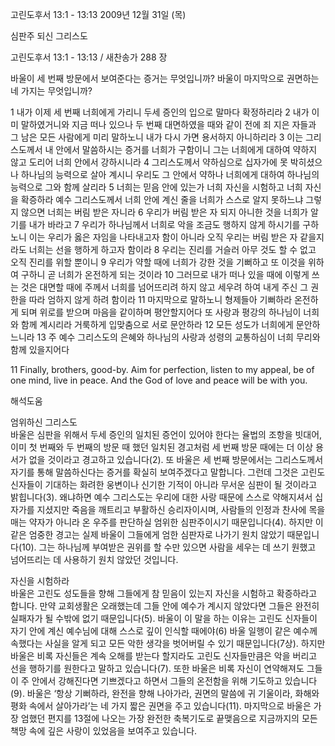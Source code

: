 고린도후서 13:1 - 13:13 
2009년 12월 31일 (목)

심판주 되신 그리스도



고린도후서 13:1 - 13:13 / 새찬송가 288 장


바울이 세 번째 방문에서 보여준다는 증거는 무엇입니까? 
바울이 마지막으로 권면하는 네 가지는 무엇입니까?  

1 내가 이제 세 번째 너희에게 가리니 두세 증인의 입으로 말마다 확정하리라 2 내가 이미 말하였거니와 지금 떠나 있으나 두 번째 대면하였을 때와 같이 전에 죄 지은 자들과 그 남은 모든 사람에게 미리 말하노니 내가 다시 가면 용서하지 아니하리라 3 이는 그리스도께서 내 안에서 말씀하시는 증거를 너희가 구함이니 그는 너희에게 대하여 약하지 않고 도리어 너희 안에서 강하시니라 4 그리스도께서 약하심으로 십자가에 못 박히셨으나 하나님의 능력으로 살아 계시니 우리도 그 안에서 약하나 너희에게 대하여 하나님의 능력으로 그와 함께 살리라 5 너희는 믿음 안에 있는가 너희 자신을 시험하고 너희 자신을 확증하라 예수 그리스도께서 너희 안에 계신 줄을 너희가 스스로 알지 못하느냐 그렇지 않으면 너희는 버림 받은 자니라 6 우리가 버림 받은 자 되지 아니한 것을 너희가 알기를 내가 바라고 7 우리가 하나님께서 너희로 악을 조금도 행하지 않게 하시기를 구하노니 이는 우리가 옳은 자임을 나타내고자 함이 아니라 오직 우리는 버림 받은 자 같을지라도 너희는 선을 행하게 하고자 함이라 8 우리는 진리를 거슬러 아무 것도 할 수 없고 오직 진리를 위할 뿐이니 9 우리가 약할 때에 너희가 강한 것을 기뻐하고 또 이것을 위하여 구하니 곧 너희가 온전하게 되는 것이라 10 그러므로 내가 떠나 있을 때에 이렇게 쓰는 것은 대면할 때에 주께서 너희를 넘어뜨리려 하지 않고 세우려 하여 내게 주신 그 권한을 따라 엄하지 않게 하려 함이라 11 마지막으로 말하노니 형제들아 기뻐하라 온전하게 되며 위로를 받으며 마음을 같이하며 평안할지어다 또 사랑과 평강의 하나님이 너희와 함께 계시리라 거룩하게 입맞춤으로 서로 문안하라  12 모든 성도가 너희에게 문안하느니라 13 주 예수 그리스도의 은혜와 하나님의 사랑과 성령의 교통하심이 너희 무리와 함께 있을지어다   

11 Finally, brothers, good-by. Aim for perfection, listen to my appeal, be of one mind, live in peace. And the God of love and peace will be with you.

해석도움





엄위하신 그리스도  
바울은 심판을 위해서 두세 증인의 일치된 증언이 있어야 한다는 율법의 조항을 빗대어, 이미 첫 번째와 두 번째의 방문 때 했던 일치된 경고처럼 세 번째 방문 때에는 더 이상 용서가 없을 것이라고 경고하고 있습니다(2). 또 바울은 세 번째 방문에서는 그리스도께서 자기를 통해 말씀하신다는 증거를 확실히 보여주겠다고 말합니다. 그런데 그것은 고린도 신자들이 기대하는 화려한 웅변이나 신기한 기적이 아니라 무서운 심판이 될 것이라고 밝힙니다(3). 왜냐하면 예수 그리스도는 우리에 대한 사랑 때문에 스스로 약해지셔서 십자가를 지셨지만 죽음을 깨트리고 부활하신 승리자이시며, 사람들의 인정과 찬사에 목을 매는 약자가 아니라 온 우주를 판단하실 엄위한 심판주이시기 때문입니다(4). 하지만 이 같은 엄중한 경고는 실제 바울이 그들에게 엄한 심판자로 나가기 원치 않았기 때문입니다(10). 그는 하나님께 부여받은 권위를 할 수만 있으면 사람을 세우는 데 쓰기 원했고 넘어뜨리는 데 사용하기 원치 않았던 것입니다.    

자신을 시험하라  
바울은 고린도 성도들을 향해 그들에게 참 믿음이 있는지 자신을 시험하고 확증하라고 합니다. 만약 교회생활은 오래했는데 그들 안에 예수가 계시지 않았다면 그들은 완전히 실패자가 될 수밖에 없기 때문입니다(5). 바울이 이 말을 하는 이유는 고린도 신자들이 자기 안에 계신 예수님에 대해 스스로 깊이 인식할 때에야(6) 바울 일행이 같은 예수께 속했다는 사실을 알게 되고 모든 악한 생각을 벗어버릴 수 있기 때문입니다(7상). 하지만 바울은 비록 자신들은 계속 오해를 받는다 할지라도 고린도 신자들만큼은 악을 버리고 선을 행하기를 원한다고 말하고 있습니다(7). 또한 바울은 비록 자신이 연약해져도 그들이 주 안에서 강해진다면 기쁘겠다고 하면서 그들의 온전함을 위해 기도하고 있습니다(9). 바울은 ‘항상 기뻐하라, 완전을 향해 나아가라, 권면의 말씀에 귀 기울이라, 화해와 평화 속에서 살아가라’는 네 가지 짧은 권면을 주고 있습니다(11). 마지막으로 바울은 가장 엄했던 편지를 13절에 나오는 가장 완전한 축복기도로 끝맺음으로 지금까지의 모든 책망 속에 깊은 사랑이 있었음을 보여주고 있습니다.
